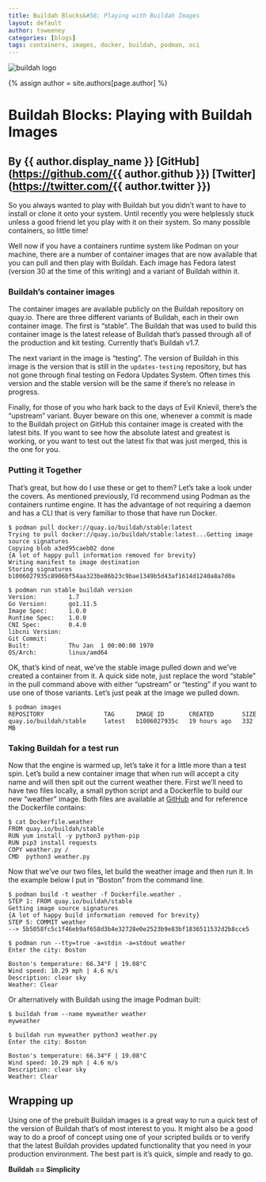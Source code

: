 ```yaml
---
title: Buildah Blocks&#58; Playing with Buildah Images 
layout: default
author: tsweeney
categories: [blogs]
tags: containers, images, docker, buildah, podman, oci
---
```

![buildah logo](https://buildah.io/images/buildah.png)

{% assign author = site.authors[page.author] %}
# Buildah Blocks&#58; Playing with Buildah Images
## By {{ author.display_name }} [GitHub](https://github.com/{{ author.github }}) [Twitter](https://twitter.com/{{ author.twitter }})

So you always wanted to play with Buildah but you didn’t want to have to install or clone it onto your system.  Until recently you were helplessly stuck unless a good friend let you play with it on their system.  So many possible containers, so little time!

Well now if you have a containers runtime system like Podman on your machine, there are a number of container images that are now available that you can pull and then play with Buildah.  Each image has Fedora latest (version 30 at the time of this writing) and a variant of Buildah within it.
<!--readmore-->
### Buildah’s container images

The container images are available publicly on the Buildah repository on quay.io.  There are three different variants of Buildah, each in their own container image.  The first is “stable”.  The Buildah that was used to build this container image is the latest release of Buildah that’s passed through all of the production and kit testing.  Currently that’s Buildah v1.7.   

The next variant in the image is “testing”.  The version of Buildah in this image  is the version that is still in the `updates-testing` repository, but has not gone  through final testing on Fedora Updates System.  Often times this version and the stable version will be the same if  there’s no release in progress.

Finally, for those of you who hark back to the days of Evil Knievil, there’s the “upstream” variant.  Buyer beware on this one, whenever a commit is made to the Buildah project on GitHub this container image is created with the latest bits.  If you want to see how the absolute latest and greatest is working, or you want to test out the latest fix that was just merged, this is the one for you.

### Putting it Together

That’s great, but how do I use these or get to them?  Let’s take a look under the covers.  As mentioned previously, I’d recommend using Podman as the containers runtime engine.  It has the advantage of not requiring a daemon and has a CLI that is very familiar to those that have run Docker.

```
$ podman pull docker://quay.io/buildah/stable:latest
Trying to pull docker://quay.io/buildah/stable:latest...Getting image source signatures
Copying blob a3ed95caeb02 done
{A lot of happy pull information removed for brevity}
Writing manifest to image destination
Storing signatures
b1006027935c8906bf54aa323be86b23c9bae1349b5d43af1614d1240a8a7d0a

$ podman run stable buildah version
Version:         1.7
Go Version:      go1.11.5
Image Spec:      1.0.0
Runtime Spec:    1.0.0
CNI Spec:        0.4.0
libcni Version:  
Git Commit:      
Built:           Thu Jan  1 00:00:00 1970
OS/Arch:         linux/amd64

```

OK, that’s kind of neat, we’ve the stable image pulled down and we’ve created a container from it.  A quick side note, just replace the word “stable” in the pull command above with either “upstream” or “testing” if you want to use one of those variants.  Let’s just peak at the image we pulled down.

```
$ podman images
REPOSITORY                 TAG      IMAGE ID       CREATED        SIZE
quay.io/buildah/stable     latest   b1006027935c   19 hours ago   332 MB
```

### Taking Buildah for a test run

Now that the engine is warmed up, let’s take it for a little more than a test spin.  Let’s build a new container image that when run will accept a city name and will then spit out the current weather there.  First we’ll need to have two files locally, a small python script and a Dockerfile to build our new “weather” image.  Both files are available at [GitHub](https://github.com/containers/Demos/tree/master/building/myweather) and for reference the Dockerfile contains:

```
$ cat Dockerfile.weather
FROM quay.io/buildah/stable
RUN yum install -y python3 python-pip
RUN pip3 install requests
COPY weather.py /
CMD  python3 weather.py
```

Now that we’ve our two files, let build the weather image and then run it.  In the example below I put in “Boston” from the command line.

```
$ podman build -t weather -f Dockerfile.weather .
STEP 1: FROM quay.io/buildah/stable
Getting image source signatures
{A lot of happy build information removed for brevity}
STEP 5: COMMIT weather
--> 5b5058fc5c1f46eb9af658d3b4e32728e0e2523b9e83bf1836511532d2b8cce5

$ podman run --tty=true -a=stdin -a=stdout weather
Enter the city: Boston

Boston's temperature: 66.34°F | 19.08°C
Wind speed: 10.29 mph | 4.6 m/s
Description: clear sky
Weather: Clear
```

Or alternatively with Buildah using the image Podman built:
```
$ buildah from --name myweather weather
myweather

$ buildah run myweather python3 weather.py
Enter the city: Boston

Boston's temperature: 66.34°F | 19.08°C
Wind speed: 10.29 mph | 4.6 m/s
Description: clear sky
Weather: Clear
```

## Wrapping up

Using one of the prebuilt Buildah images is a great way to run a quick test of the version of Buildah that’s of most interest to you.  It might also be a good way to do a proof of concept using one of your scripted builds or to verify that the latest Buildah provides updated functionality that you need in your production environment.  The best part is it’s quick, simple and ready to go.

**Buildah == Simplicity**
